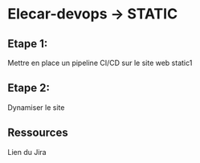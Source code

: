 # Elecar-devops -> STATIC

## Etape 1:
Mettre en place un pipeline CI/CD sur le site web static1

## Etape 2:
Dynamiser le site


## Ressources
Lien du Jira
